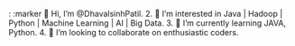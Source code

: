 : :marker 👋 Hi, I’m @DhavalsinhPatil.
2. 👀 I’m interested in Java | Hadoop | Python | Machine Learning | AI | Big Data.
3. 🌱 I’m currently learning JAVA, Python.
4. 💞️ I’m looking to collaborate on enthusiastic coders.
